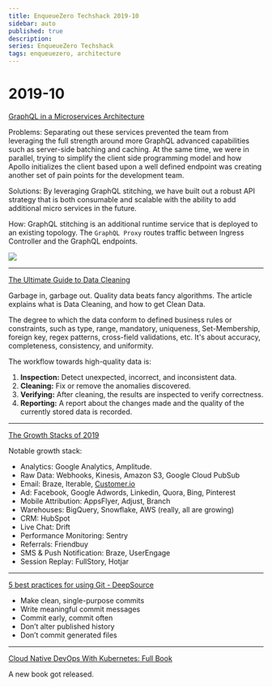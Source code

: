 ```yaml
---
title: EnqueueZero Techshack 2019-10
sidebar: auto
published: true
description:
series: EnqueueZero Techshack
tags: enqueuezero, architecture
---
```


# 2019-10

[GraphQL in a Microservices Architecture](https://itnext.io/graphql-in-a-microservices-architecture-d17922b886eb)

Problems: Separating out these services prevented the team from leveraging the full strength around more GraphQL advanced capabilities such as server-side batching and caching. At the same time, we were in parallel, trying to simplify the client side programming model and how Apollo initializes the client based upon a well defined endpoint was creating another set of pain points for the development team.

Solutions: By leveraging GraphQL stitching, we have built out a robust API strategy that is both consumable and scalable with the ability to add additional micro services in the future.

How: GraphQL stitching is an additional runtime service that is deployed to an existing topology. The `GraphQL Proxy` routes traffic between Ingress Controller and the GraphQL endpoints.

![](https://cdn-images-1.medium.com/max/1600/1*S6sI4vnB5o4ktXzrY3Orkg.png)

---

[The Ultimate Guide to Data Cleaning](https://towardsdatascience.com/the-ultimate-guide-to-data-cleaning-3969843991d4)

Garbage in, garbage out. Quality data beats fancy algorithms. The article explains what is Data Cleaning, and how to get Clean Data.

The degree to which the data conform to defined business rules or constraints, such as type, range, mandatory, uniqueness, Set-Membership, foreign key, regex patterns, cross-field validations, etc. It's about accuracy, completeness, consistency, and uniformity.

The workflow towards high-quality data is:

1. **Inspection:** Detect unexpected, incorrect, and inconsistent data.
2. **Cleaning:** Fix or remove the anomalies discovered.
3. **Verifying:** After cleaning, the results are inspected to verify correctness.
4. **Reporting:** A report about the changes made and the quality of the currently stored data is recorded.

---

[The Growth Stacks of 2019](https://segment.com/blog/the-growth-stacks-of-2019/)

Notable growth stack:

- Analytics: Google Analytics, Amplitude.
- Raw Data: Webhooks, Kinesis, Amazon S3, Google Cloud PubSub
- Email: Braze, Iterable, [Customer.io](http://customer.io/)
- Ad: Facebook, Google Adwords, Linkedin, Quora, Bing, Pinterest
- Mobile Attribution: AppsFlyer, Adjust, Branch
- Warehouses: BigQuery, Snowflake, AWS (really, all are growing)
- CRM: HubSpot
- Live Chat: Drift
- Performance Monitoring: Sentry
- Referrals: Friendbuy
- SMS & Push Notification: Braze, UserEngage
- Session Replay: FullStory, Hotjar

---

[5 best practices for using Git - DeepSource](https://deepsource.io/blog/git-best-practices/)

- Make clean, single-purpose commits
- Write meaningful commit messages
- Commit early, commit often
- Don’t alter published history
- Don’t commit generated files

---

[Cloud Native DevOps With Kubernetes: Full Book](https://www.nginx.com/resources/library/cloud-native-devops-with-kubernetes/)

A new book got released.
